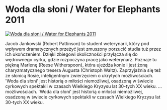 Woda dla słoni / Water for Elephants 2011 
=============
[![Woda dla słoni / Water for Elephants 2011 ](http://vidos.pl/images/player.gif)](http://vidos.pl/woda-dla-sloni-water-for-elephants-2011)

 Jacob Jankowski (Robert Pattinson) to student weterynarii, który pod wpływem dramatycznych przeżyć jest zmuszony porzucić studia tuż przez ich ukończeniem. Dzięki zbiegowi okoliczności przyłącza się do wędrownego cyrku, gdzie rozpoczyna pracę jako weterynarz. Poznaje tu piękną Marlenę (Reese Witherspoon), która ujeżdża konie i jest żoną charyzmatycznego tresera Augusta (Christoph Waltz). Zaprzyjaźnia się też ze słonicą Rosie, inteligentnym zwierzęciem o ukrytych możliwościach. 'Woda dla słoni' jest historią o miłości niemożliwej, osadzoną w świecie cyrkowych spektakli w czasach Wielkiego Kryzysu lat 30-tych XX wieku.  ... możliwościach. 'Woda dla słoni' jest historią o miłości niemożliwej, osadzoną w świecie cyrkowych spektakli w czasach Wielkiego Kryzysu lat 30-tych XX wieku.

